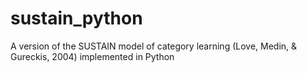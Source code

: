 sustain_python
==============

A version of the SUSTAIN model of category learning (Love, Medin, &amp; Gureckis, 2004) implemented in Python
